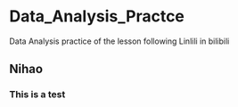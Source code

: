 # Data_Analysis_Practce
Data Analysis practice of the lesson following Linlili in bilibili
## Nihao
### This is a test
